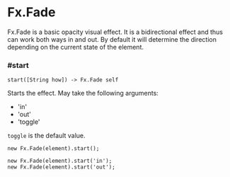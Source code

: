 # Fx.Fade

Fx.Fade is a basic opacity visual effect. It is a bidirectional effect and
thus can work both ways in and out. By default it will determine the direction
depending on the current state of the element.

### #start

    start([String how]) -> Fx.Fade self

Starts the effect. May take the following arguments:
  
* 'in'
* 'out'
* 'toggle'

`toggle` is the default value.

    new Fx.Fade(element).start();
    
    new Fx.Fade(element).start('in');
    new Fx.Fade(element).start('out');